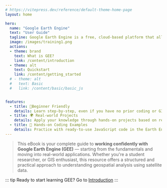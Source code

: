 ```yaml
---
# https://vitepress.dev/reference/default-theme-home-page
layout: home

hero:
  name: "Google Earth Engine"
  text: "User Guide"
  tagline: Google Earth Engine is a free, cloud-based platform that allows anyone to explore, analyze and visualize geospatial data of the Earth without needing advanced technical skills.
  image: /images/training1.png
  actions:
  - theme: brand
    text: What is GEE?
    link: /content/introduction
  - theme: alt
    text: Quickstart
    link: /content/getting_started
  # - theme: alt
  #   text: Basic
  #   link: /content/basic/basic_js


features: 
  - title: 📍Beginner Friendly
    details: Learn step-by-step, even if you have no prior coding or GIS experience. Concepts are explained clearly and intuitively.
  - title: 🌍 Real-world Projects
    details: Apply your knowledge through hands-on projects based on real environmental and disaster scenarios, making learning both engaging and impactful.
  - title: 🧠 Hands-on Coding Examples
    details: Practice with ready-to-use JavaScript code in the Earth Engine Code Editor and understand how each function contributes to analysis.
---
```


> This eBook is your complete guide to **working confidently with Google Earth Engine (GEE)** — starting from the fundamentals and moving into real-world applications. Whether you're a student researcher, or GIS enthusiast, this resource offers a structured and practical approach to understanding geospatial analysis using satellite data.

::: tip Ready to start learning GEE?
Go to [Introduction](/content/introduction)
:::
